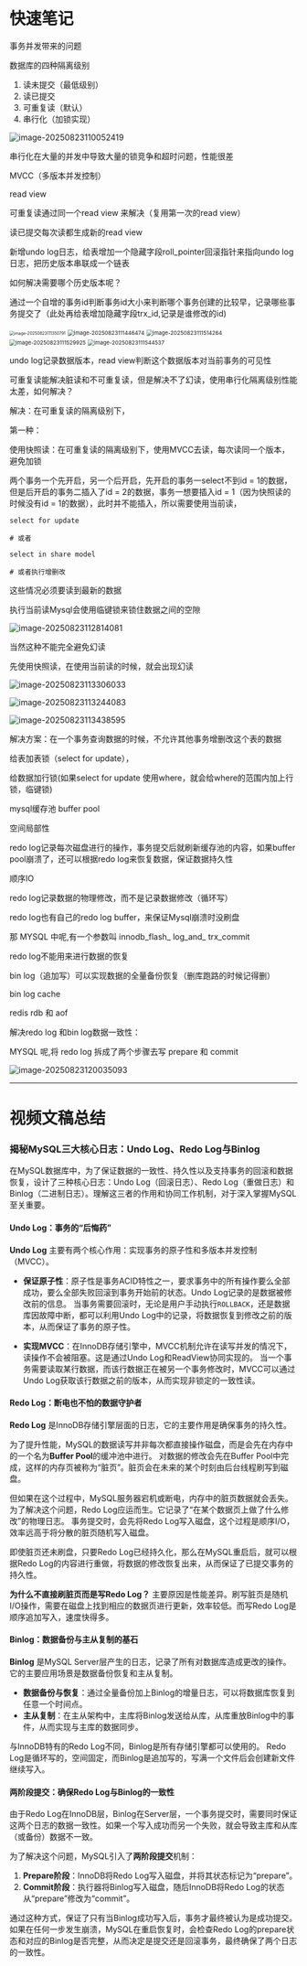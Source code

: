 # 快速笔记

事务并发带来的问题

数据库的四种隔离级别

1. 读未提交（最低级别）
2. 读已提交
3. 可重复读（默认）
4. 串行化（加锁实现）

![image-20250823110052419](./事务并发问题以及解决方案.assets/image-20250823110052419.png)

串行化在大量的并发中导致大量的锁竞争和超时问题，性能很差



MVCC（多版本并发控制）



read view

可重复读通过同一个read view 来解决（复用第一次的read view）

读已提交每次读都生成新的read view



新增undo log日志，给表增加一个隐藏字段roll_pointer回滚指针来指向undo log日志，把历史版本串联成一个链表

如何解决需要哪个历史版本呢？

通过一个自增的事务id判断事务id大小来判断哪个事务创建的比较早，记录哪些事务提交了（此处再给表增加隐藏字段trx_id,记录是谁修改的id)

<img src="./事务并发问题以及解决方案.assets/image-20250823111350791.png" alt="image-20250823111350791" style="zoom: 50%;" />

<img src="./事务并发问题以及解决方案.assets/image-20250823111446474.png" alt="image-20250823111446474" style="zoom: 67%;" />



<img src="./事务并发问题以及解决方案.assets/image-20250823111514264.png" alt="image-20250823111514264" style="zoom: 67%;" />



<img src="./事务并发问题以及解决方案.assets/image-20250823111529925.png" alt="image-20250823111529925" style="zoom: 67%;" />



<img src="./事务并发问题以及解决方案.assets/image-20250823111544537.png" alt="image-20250823111544537" style="zoom:67%;" />



undo log记录数据版本，read view判断这个数据版本对当前事务的可见性



可重复读能解决脏读和不可重复读，但是解决不了幻读，使用串行化隔离级别性能太差，如何解决？

解决：在可重复读的隔离级别下，

第一种：

使用快照读：在可重复读的隔离级别下，使用MVCC去读，每次读同一个版本，避免加锁

两个事务一个先开启，另一个后开启，先开启的事务一select不到id = 1的数据，但是后开启的事务二插入了id = 2的数据，事务一想要插入id = 1（因为快照读的时候没有id = 1的数据），此时并不能插入，所以需要使用当前读，

```mysql
select for update

# 或者

select in share model

# 或者执行增删改
```

这些情况必须要读到最新的数据

执行当前读Mysql会使用临键锁来锁住数据之间的空隙

![image-20250823112814081](./事务并发问题以及解决方案.assets/image-20250823112814081.png)



当然这种不能完全避免幻读

先使用快照读，在使用当前读的时候，就会出现幻读

![image-20250823113306033](./事务并发问题以及解决方案.assets/image-20250823113306033.png)





![image-20250823113244083](./事务并发问题以及解决方案.assets/image-20250823113244083.png)





![image-20250823113438595](./事务并发问题以及解决方案.assets/image-20250823113438595.png)

解决方案：在一个事务查询数据的时候，不允许其他事务增删改这个表的数据

给表加表锁（select for update），

给数据加行锁(如果select for update 使用where，就会给where的范围内加上行锁，临键锁)





mysql缓存池 buffer pool



空间局部性

redo log记录每次磁盘进行的操作，事务提交后就刷新缓存池的内容，如果buffer pool崩溃了，还可以根据redo log来恢复数据，保证数据持久性



顺序IO

redo log记录数据的物理修改，而不是记录数据修改（循环写）

redo log也有自己的redo log buffer，来保证Mysql崩溃时没刷盘

那 MYSQL 中呢,有一个参数叫
innodb_flash_ log_and_ trx_commit



redo log不能用来进行数据的恢复

bin log（追加写）可以实现数据的全量备份恢复（删库跑路的时候记得删）

bin log cache



redis rdb 和 aof



解决redo log 和bin log数据一致性：

MYSQL 呢,将 redo log 拆成了两个步骤去写
prepare 和 commit

![image-20250823120035093](./事务并发问题以及解决方案.assets/image-20250823120035093.png)











---

# 视频文稿总结

### 揭秘MySQL三大核心日志：Undo Log、Redo Log与Binlog

在MySQL数据库中，为了保证数据的一致性、持久性以及支持事务的回滚和数据恢复，设计了三种核心日志：Undo Log（回滚日志）、Redo Log（重做日志）和Binlog（二进制日志）。理解这三者的作用和协同工作机制，对于深入掌握MySQL至关重要。

#### Undo Log：事务的“后悔药”

**Undo Log** 主要有两个核心作用：实现事务的原子性和多版本并发控制（MVCC）。

*   **保证原子性**：原子性是事务ACID特性之一，要求事务中的所有操作要么全部成功，要么全部失败回滚到事务开始前的状态。Undo Log记录的是数据被修改前的信息。 当事务需要回滚时，无论是用户手动执行`ROLLBACK`，还是数据库因故障中断，都可以利用Undo Log中的记录，将数据恢复到修改之前的版本，从而保证了事务的原子性。

*   **实现MVCC**：在InnoDB存储引擎中，MVCC机制允许在读写并发的情况下，读操作不会被阻塞。这是通过Undo Log和ReadView协同实现的。 当一个事务需要读取某行数据，而该行数据正在被另一个事务修改时，MVCC可以通过Undo Log获取该行数据之前的版本，从而实现非锁定的一致性读。

#### Redo Log：断电也不怕的数据守护者

**Redo Log** 是InnoDB存储引擎层面的日志，它的主要作用是确保事务的持久性。

为了提升性能，MySQL的数据读写并非每次都直接操作磁盘，而是会先在内存中的一个名为**Buffer Pool**的缓冲池中进行。 对数据的修改会先在Buffer Pool中完成，这样的内存页被称为“脏页”。脏页会在未来的某个时刻由后台线程刷写到磁盘。

但如果在这个过程中，MySQL服务器宕机或断电，内存中的脏页数据就会丢失。为了解决这个问题，Redo Log应运而生。它记录了“在某个数据页上做了什么修改”的物理日志。 事务提交时，会先将Redo Log写入磁盘，这个过程是顺序I/O，效率远高于将分散的脏页随机写入磁盘。

即使脏页还未刷盘，只要Redo Log已经持久化，那么在MySQL重启后，就可以根据Redo Log的内容进行重做，将数据的修改恢复出来，从而保证了已提交事务的持久性。

**为什么不直接刷脏页而是写Redo Log？**
主要原因是性能差异。刷写脏页是随机I/O操作，需要在磁盘上找到相应的数据页进行更新，效率较低。而写Redo Log是顺序追加写入，速度快得多。

#### Binlog：数据备份与主从复制的基石

**Binlog** 是MySQL Server层产生的日志，记录了所有对数据库造成更改的操作。 它的主要应用场景是数据备份恢复和主从复制。

*   **数据备份与恢复**：通过全量备份加上Binlog的增量日志，可以将数据库恢复到任意一个时间点。
*   **主从复制**：在主从架构中，主库将Binlog发送给从库，从库重放Binlog中的事件，从而实现与主库的数据同步。

与InnoDB特有的Redo Log不同，Binlog是所有存储引擎都可以使用的。 Redo Log是循环写的，空间固定，而Binlog是追加写的，写满一个文件后会创建新文件继续写入。

#### 两阶段提交：确保Redo Log与Binlog的一致性

由于Redo Log在InnoDB层，Binlog在Server层，一个事务提交时，需要同时保证这两个日志的数据一致性。如果一个写入成功而另一个失败，就会导致主库和从库（或备份）数据不一致。

为了解决这个问题，MySQL引入了**两阶段提交**机制：
1.  **Prepare阶段**：InnoDB将Redo Log写入磁盘，并将其状态标记为“prepare”。
2.  **Commit阶段**：执行器将Binlog写入磁盘，随后InnoDB将Redo Log的状态从“prepare”修改为“commit”。

通过这种方式，保证了只有当Binlog成功写入后，事务才最终被认为是成功提交。如果在任何一步发生崩溃，MySQL在重启恢复时，会检查Redo Log的prepare状态和对应的Binlog是否完整，从而决定是提交还是回滚事务，最终确保了两个日志的一致性。